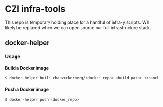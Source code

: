 # CZI infra-tools

This repo is temporary holding place for a handful of infra-y scripts. Will likely be replaced
when we can open source our full infrastructure stack.

## docker-helper
### Usage
#### Build a Docker image
```bash
$ docker-helper build chanzuckerberg/<docker_repo> <build_path> <branch (optional)> <commit_sha (optional)> <build_number (optional)>
```

#### Push a Docker image
```bash
$ docker-helper push <docker_repo>
```
